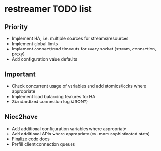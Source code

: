 restreamer TODO list
====================

Priority
--------

* Implement HA, i.e. multiple sources for streams/resources
* Implement global limits
* Implement connect/read timeouts for every socket (stream, connection, proxy)
* Add configuration value defaults

Important
---------

* Check concurrent usage of variables and add atomics/locks where appropriate
* Implement load balancing features for HA
* Standardized connection log (JSON?)

Nice2have
---------

* Add additional configuration variables where appropriate
* Add additional APIs where appropriate (ex. more sophisticated stats)
* Finalize code docs
* Prefill client connection queues
